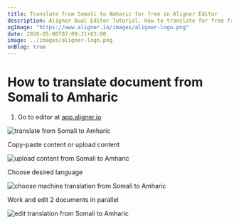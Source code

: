 ```yaml
---
title: Translate from Somali to Amharic for free in Aligner Editor
description: Aligner Dual Editor Tutorial. How to translate for free from Somali to Amharic. Aligner is multilingual document management platform. 
ogImage: "https://www.aligner.io/images/aligner-logo.png"
date: 2020-05-06T07:09:21+03:00
image: ../images/aligner-logo.png
onBlog: true
---
```


# How to translate document from Somali to Amharic

1. Go to editor at [app.aligner.io](https://app.aligner.io "Aligner App web page")

![translate from Somali to Amharic](../aligner-blank-editor.png "translate from Somali to Amharic")

Copy-paste content or upload content

![upload content from Somali to Amharic](../aligner-uploaded-document.png "upload content from Somali to Amharic")

Choose desired language

![choose machine translation from Somali to Amharic](../aligner-language-dropdown.png "choose machine translation from Somali to Amharic")

Work and edit 2 documents in parallel

![edit translation from Somali to Amharic](../aligner-double-sitded-editor.png "edit translation from Somali to Amharic")

